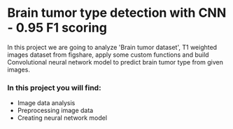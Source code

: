 # Brain tumor type detection with CNN - 0.95 F1 scoring

In this project we are going to analyze 'Brain tumor dataset', T1 weighted images dataset from figshare,
apply some custom functions and build Convolutional neural network model to predict brain tumor type from given images.

### In this project you will find:
- Image data analysis
- Preprocessing image data
- Creating neural network model
